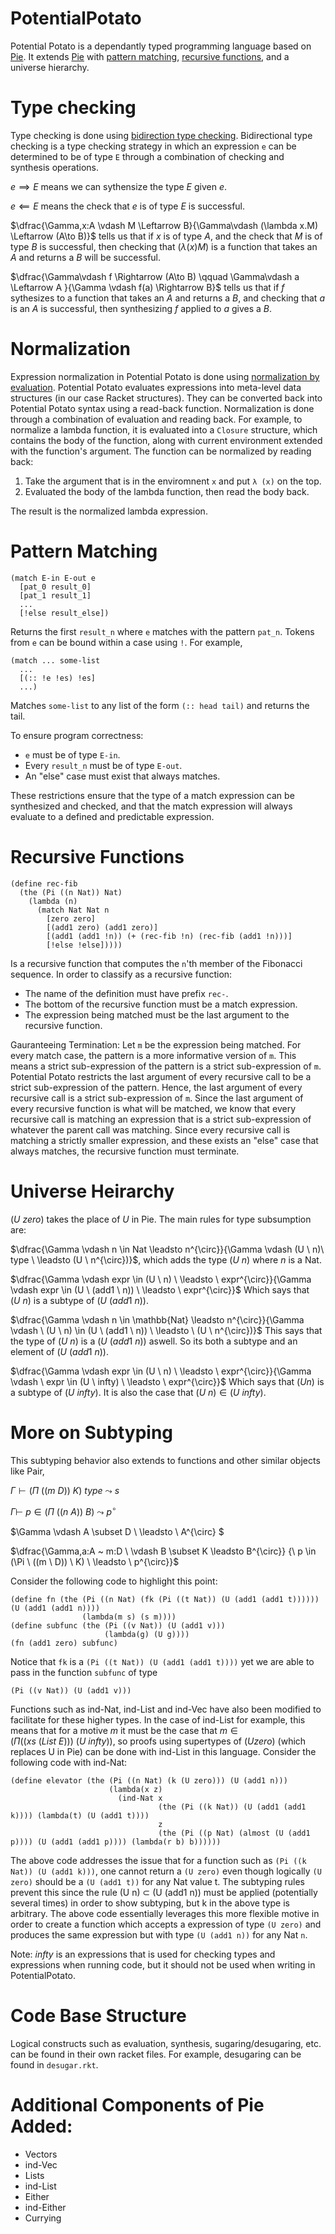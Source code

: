 # PotentialPotato

Potential Potato is a dependantly typed programming language based on [Pie](https://github.com/the-little-typer/pie). It extends [Pie](https://github.com/the-little-typer/pie) with [pattern matching](https://en.wikipedia.org/wiki/Pattern_matching), [recursive functions](https://en.wikipedia.org/wiki/Recursion_(computer_science)), and a universe hierarchy.

# Type checking 
Type checking is done using [bidirection type checking](https://ncatlab.org/nlab/show/bidirectional+typechecking). Bidirectional type checking is a type checking strategy in which an expression `e` can be determined to be of type `E` through a combination of checking and synthesis operations. 

$e \implies E$ means we can sythensize the type $E$ given $e$. 

$e \impliedby E$ means the check that $e$ is of type $E$ is successful.

$\dfrac{\Gamma,x:A \vdash M \Leftarrow B}{\Gamma\vdash (\lambda x.M) \Leftarrow (A\to B)}$ tells us that if $x$ is of type $A$, and the check that $M$ is of type $B$ is successful, then checking that $(\lambda (x) M)$ is a function that takes an $A$ and returns a $B$ will be successful. 

$\dfrac{\Gamma\vdash f \Rightarrow (A\to B) \qquad \Gamma\vdash a \Leftarrow A }{\Gamma \vdash f(a) \Rightarrow B}$ tells us that if $f$ sythesizes to a function that takes an $A$ and returns a $B$, and checking that $a$ is an $A$ is successful, then synthesizing $f$ applied to $a$ gives a $B$. 

# Normalization
Expression normalization in Potential Potato is done using [normalization by evaluation](https://en.wikipedia.org/wiki/Normalisation_by_evaluation). Potential Potato evaluates expressions into meta-level data structures (in our case Racket structures). They can be converted back into Potential Potato syntax using a read-back function. Normalization is done through a combination of evaluation and reading back. For example, to normalize a lambda function, it is evaluated into a `Closure` structure, which contains the body of the function, along with current environment extended with the function's argument. The function can be normalized by reading back:

1. Take the argument that is in the enviromnent `x` and put `λ (x)` on the top.
2. Evaluated the body of the lambda function, then read the body back.

The result is the normalized lambda expression.

# Pattern Matching
```racket
(match E-in E-out e
  [pat_0 result_0]
  [pat_1 result_1]
  ...
  [!else result_else])
```
Returns the first `result_n` where `e` matches with the pattern `pat_n`. Tokens from `e` can be bound within a case using `!`. For example,
```racket
(match ... some-list
  ...
  [(:: !e !es) !es]
  ...)
```
Matches `some-list` to any list of the form `(:: head tail)` and returns the tail.

To ensure program correctness: 
- `e` must be of type `E-in`.
- Every `result_n` must be of type `E-out`.
- An "else" case must exist that always matches.

These restrictions ensure that the type of a match expression can be synthesized and checked, and that the match expression will always evaluate to a defined and predictable expression.

# Recursive Functions
```racket
(define rec-fib
  (the (Pi ((n Nat)) Nat)
    (lambda (n)
      (match Nat Nat n
        [zero zero]
        [(add1 zero) (add1 zero)]
        [(add1 (add1 !n)) (+ (rec-fib !n) (rec-fib (add1 !n)))]
        [!else !else]))))      
```
Is a recursive function that computes the `n`'th member of the Fibonacci sequence. In order to classify as a recursive function:
- The name of the definition must have prefix `rec-`.
- The bottom of the recursive function must be a match expression.
- The expression being matched must be the last argument to the recursive function.

Gauranteeing Termination:
Let `m` be the expression being matched. For every match case, the pattern is a more informative version of `m`. This means a strict sub-expression of the pattern is a strict sub-expression of `m`. Potential Potato restricts the last argument of every recursive call to be a strict sub-expression of the pattern. Hence, the last argument of every recursive call is a strict sub-expression of `m`. Since the last argument of every recursive function is what will be matched, we know that every recursive call is matching an expression that is a strict sub-expression of whatever the parent call was matching. Since every recursive call is matching a strictly smaller expression, and these exists an "else" case that always matches, the recursive function must terminate.

# Universe Heirarchy

$(U \ zero)$ takes the place of $U$ in Pie.
The main rules for type subsumption are:

$\dfrac{\Gamma \vdash n \in Nat \leadsto n^{\circ}}{\Gamma \vdash (U \ n)\ type \ \leadsto (U \ n^{\circ})}$, which adds the type $(U \ n)$ where $n$ is a Nat.

$\dfrac{\Gamma \vdash expr \in (U \ n) \ \leadsto \ expr^{\circ}}{\Gamma \vdash expr \in (U \ (add1 \ n)) \ \leadsto \ expr^{\circ}}$ Which says that $(U \ n)$ is a subtype of $(U \ (add1 \ n))$.

$\dfrac{\Gamma \vdash n \in \mathbb{Nat} \leadsto n^{\circ}}{\Gamma \vdash \ (U \ n) \in (U \ (add1 \ n)) \ \leadsto \ (U \ n^{\circ})}$ This says that the type of $(U \ n)$ is a $(U \ (add1 \ n))$ aswell. So its both a subtype and an element of $(U \ (add1 \ n))$.

$\dfrac{\Gamma \vdash expr \in (U \ n) \ \leadsto \ expr^{\circ}}{\Gamma \vdash \ expr \in (U \ infty) \ \leadsto \ expr^{\circ}}$ Which says that $(U n)$ is a subtype of $(U \ infty)$. It is also the case that $(U \ n) \in (U \ infty)$.

# More on Subtyping
This subtyping behavior also extends to functions and other similar objects like Pair, 

$\Gamma \vdash (\Pi \ ((m \ D)) \ K) \ type \ \leadsto \ s$

$\Gamma \vdash \ p \in (\Pi \ ((n \ A)) \ B) \ \leadsto \ p^{\circ}$

$\Gamma \vdash A \subset D \ \leadsto \ A^{\circ} $

$\dfrac{\Gamma,a:A ~ m:D \ \vdash B \subset K \leadsto B^{\circ}} {\ p \in (\Pi \ ((m \ D)) \ K) \ \leadsto \ p^{\circ}}$

Consider the following code to highlight this point:

```racket
(define fn (the (Pi ((n Nat) (fk (Pi ((t Nat)) (U (add1 (add1 t)))))) (U (add1 (add1 n))))
                (lambda(m s) (s m))))
(define subfunc (the (Pi ((v Nat)) (U (add1 v)))
                     (lambda(g) (U g))))
(fn (add1 zero) subfunc)
```
Notice that `fk` is a `(Pi ((t Nat)) (U (add1 (add1 t))))` yet we are able to pass in the function `subfunc` of type 

`(Pi ((v Nat)) (U (add1 v)))`

Functions such as ind-Nat, ind-List and ind-Vec have also been modified to facilitate for these higher types. In the case of ind-List for example, this means that for a motive $m$ it must be the case that 
$m \in (\Pi ((xs \ (List \ E))) \ (U \ infty))$, so proofs using supertypes of $(U zero)$ (which replaces U in Pie) can be done with ind-List in this language. Consider the following code with ind-Nat:

```racket
(define elevator (the (Pi ((n Nat) (k (U zero))) (U (add1 n)))
                      (lambda(x z)
                        (ind-Nat x
                                 (the (Pi ((k Nat)) (U (add1 (add1 k)))) (lambda(t) (U (add1 t))))
                                 z
                                 (the (Pi ((p Nat) (almost (U (add1 p)))) (U (add1 (add1 p)))) (lambda(r b) b))))))
```
The above code addresses the issue that for a function such as `(Pi ((k Nat)) (U (add1 k)))`, one cannot return a `(U zero)` even though logically `(U zero)` should be a `(U (add1 t))` for any Nat value t. The subtyping rules prevent this since the rule (U n) $\subset$ (U (add1 n)) must be applied (potentially several times) in order to show subtyping, but k in the above type is arbitrary. The above code essentially leverages this more flexible motive in order to create a function which accepts a expression of type `(U zero)` and produces the same expression but with type `(U (add1 n))` for any Nat `n`.


Note: $infty$ is an expressions that is used for checking types and expressions when running code, but it should not be used when writing in PotentialPotato.

# Code Base Structure
Logical constructs such as evaluation, synthesis, sugaring/desugaring, etc. can be found in their own racket files. For example, desugaring can be found in `desugar.rkt`.

# Additional Components of Pie Added:
- Vectors
- ind-Vec
- Lists
- ind-List
- Either
- ind-Either
- Currying
